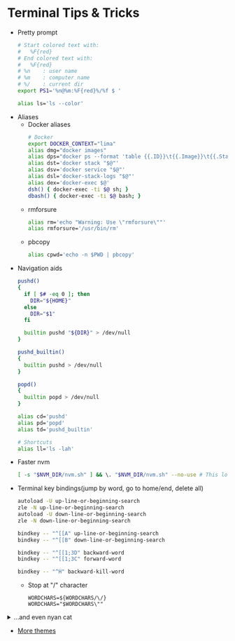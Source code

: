 # Terminal Tips & Tricks
- Pretty prompt
  ```bash
  # Start colored text with:
  #   %F{red}
  # End colored text with:
  #   %F{red}
  # %n    : user name
  # %m    : computer name
  # %/    : current dir
  export PS1='%n@%m:%F{red}%/%f $ '

  alias ls='ls --color'
  ```
- Aliases
  - Docker aliases
    ```bash
    # Docker
    export DOCKER_CONTEXT="lima"
    alias dmg="docker images"
    alias dps="docker ps --format 'table {{.ID}}\t{{.Image}}\t{{.Status}}\t{{.Names}}\t{{.Ports}}' $@"
    alias dst='docker stack "$@"'
    alias dsv='docker service "$@"'
    alias dsl='docker-stack-logs "$@"'
    alias dex='docker-exec $@'
    dsh() { docker-exec -ti $@ sh; }
    dbash() { docker-exec -ti $@ bash; }
    ```
  - rmforsure
    ```bash
    alias rm='echo "Warning: Use \"rmforsure\""'
    alias rmforsure='/usr/bin/rm'
    ```
  - pbcopy
    ```bash
    alias cpwd='echo -n $PWD | pbcopy'
    ```
- Navigation aids
  ```bash
  pushd()
  {
    if [ $# -eq 0 ]; then
      DIR="${HOME}"
    else
      DIR="$1"
    fi

    builtin pushd "${DIR}" > /dev/null
  }

  pushd_builtin()
  {
    builtin pushd > /dev/null
  }

  popd()
  {
    builtin popd > /dev/null
  }

  alias cd='pushd'
  alias pd='popd'
  alias td='pushd_builtin'

  # Shortcuts
  alias ll='ls -lah'
  ```
- Faster nvm
  ```bash
  [ -s "$NVM_DIR/nvm.sh" ] && \. "$NVM_DIR/nvm.sh" --no-use # This loads nvm
  ```
- Terminal key bindings(jump by word, go to home/end, delete all)
  ```bash
  autoload -U up-line-or-beginning-search
  zle -N up-line-or-beginning-search
  autoload -U down-line-or-beginning-search
  zle -N down-line-or-beginning-search

  bindkey -- "^[[A" up-line-or-beginning-search
  bindkey -- "^[[B" down-line-or-beginning-search

  bindkey -- "^[[1;3D" backward-word
  bindkey -- "^[[1;3C" forward-word

  bindkey -- "^H" backward-kill-word
  ```
  - Stop at "/" character
    ```
    WORDCHARS=${WORDCHARS/\/}
    WORDCHARS="$WORDCHARS\""
    ```

<details>
  <summary>...and even nyan cat</summary>

  ```
  ░░░░░░░░░░░░░░░░░░░░░░░░░░░░░░░░░░░░░░░
  ░░░░░░░░░░▄▄▄▄▄▄▄▄▄▄▄▄▄▄▄▄▄▄▄▄░░░░░░░░░
  ░░░░░░░░▄▀░░░░░░░░░░░░▄░░░░░░░▀▄░░░░░░░
  ░░░░░░░░█░░▄░░░░▄░░░░░░░░░░░░░░█░░░░░░░
  ░░░░░░░░█░░░░░░░░░░░░▄█▄▄░░▄░░░█░▄▄▄░░░
  ░▄▄▄▄▄░░█░░░░░░▀░░░░▀█░░▀▄░░░░░█▀▀░██░░
  ░██▄▀██▄█░░░▄░░░░░░░██░░░░▀▀▀▀▀░░░░██░░
  ░░▀██▄▀██░░░░░░░░▀░██▀░░░░░░░░░░░░░▀██░
  ░░░░▀████░▀░░░░▄░░░██░░░▄█░░░░▄░▄█░░██░
  ░░░░░░░▀█░░░░▄░░░░░██░░░░▄░░░▄░░▄░░░██░
  ░░░░░░░▄█▄░░░░░░░░░░░▀▄░░▀▀▀▀▀▀▀▀░░▄▀░░
  ░░░░░░█▀▀█████████▀▀▀▀████████████▀░░░░
  ░░░░░░████▀░░███▀░░░░░░▀███░░▀██▀░░░░░░
  ░░░░░░░░░░░░░░░░░░░░░░░░░░░░░░░░░░░░░░░
  ```
</details>

- [More themes](https://github.com/ohmyzsh/ohmyzsh/wiki/Themes)
